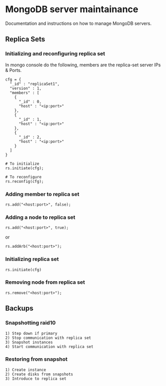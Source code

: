 # MongoDB server maintainance

Documentation and instructions on how to manage MongoDB servers.

## Replica Sets

### Initializing and reconfiguring replica set

In mongo console do the following, members are the replica-set server IPs & Ports.

    cfg = {
      "_id" : "replicaSet1",
      "version" : 1,
      "members" : [
        {
          "_id" : 0,
          "host" : "<ip:port>"
        },
        {
          "_id" : 1,
          "host" : "<ip:port>"
        },
        {
          "_id" : 2,
          "host" : "<ip:port>"
        }
      ]
    }
    
    # To initialize
    rs.initiate(cfg);
    
    # To reconfigure
    rs.reconfig(cfg);

### Adding member to replica set

    rs.add("<host:port>", false);

### Adding a node to replica set

    rs.add("<host:port>", true);

or

    rs.addArb("<host:port>");

### Initializing replica set

    rs.initiate(cfg)

### Removing node from replica set

    rs.remove("<host:port>");

## Backups

### Snapshotting raid10

    1) Step down if primary
    2) Stop communication with replica set
    3) Snapshot instances
    4) Start communication with replica set

### Restoring from snapshot

    1) Create instance
    2) Create disks from snapshots
    3) Introduce to replica set
